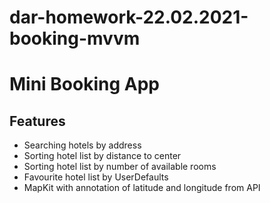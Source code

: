 # dar-homework-22.02.2021-booking-mvvm
# Mini Booking App

## Features
- Searching hotels by address
- Sorting hotel list by distance to center
- Sorting hotel list by number of available rooms
- Favourite hotel list by UserDefaults
- MapKit with annotation of latitude and longitude from API
